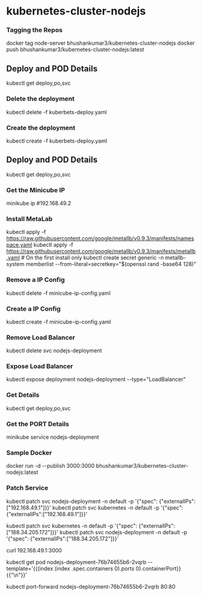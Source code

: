 # kubernetes-cluster-nodejs

### Tagging the Repos
docker tag node-server bhushankumar3/kubernetes-cluster-nodejs
docker push bhushankumar3/kubernetes-cluster-nodejs:latest

## Deploy and POD Details
kubectl get deploy,po,svc

### Delete the deployment
kubectl delete -f kuberbets-deploy.yaml

### Create the deployment
kubectl create -f kuberbets-deploy.yaml

## Deploy and POD Details
kubectl get deploy,po,svc

### Get the Minicube IP
minikube ip
#192.168.49.2

### Install MetaLab
kubectl apply -f https://raw.githubusercontent.com/google/metallb/v0.9.3/manifests/namespace.yaml
kubectl apply -f https://raw.githubusercontent.com/google/metallb/v0.9.3/manifests/metallb.yaml # On the first install only
kubectl create secret generic -n metallb-system memberlist --from-literal=secretkey="$(openssl rand -base64 128)"

### Remove a IP Config 
kubectl delete -f minicube-ip-config.yaml

### Create a IP Config 
kubectl create -f minicube-ip-config.yaml

### Remove Load Balancer
kubectl delete svc nodejs-deployment

### Expose Load Balancer
kubectl expose deployment nodejs-deployment --type="LoadBalancer"

### Get Details
kubectl get deploy,po,svc

### Get the PORT Details
minikube service nodejs-deployment

### Sample Docker
docker run -d --publish 3000:3000 bhushankumar3/kubernetes-cluster-nodejs:latest

### Patch Service
kubectl patch svc nodejs-deployment -n default -p '{"spec": {"externalIPs":["192.168.49.1"]}}'
kubectl patch svc kubernetes -n default -p '{"spec": {"externalIPs":["192.168.49.1"]}}'

kubectl patch svc kubernetes -n default -p '{"spec": {"externalIPs":["188.34.205.172"]}}'
kubectl patch svc nodejs-deployment -n default -p '{"spec": {"externalIPs":["188.34.205.172"]}}'

curl 192.168.49.1:3000

kubectl get pod nodejs-deployment-76b74655b6-2vqrb --template='{{(index (index .spec.containers 0).ports 0).containerPort}}{{"\n"}}'

kubectl port-forward nodejs-deployment-76b74655b6-2vqrb 80:80
